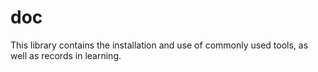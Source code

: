 # doc
This library contains the installation and use of commonly used tools, as well as records in learning.
